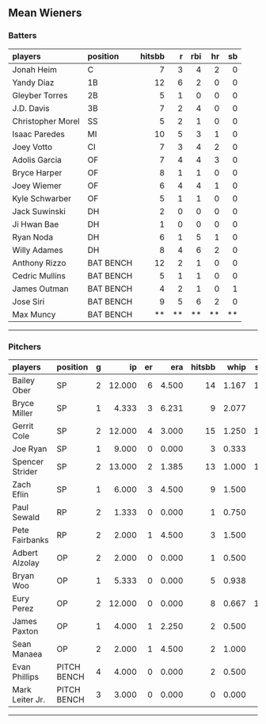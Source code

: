 ## Mean Wieners

### Batters

 
|players           |position  | hitsbb|  r| rbi| hr| sb| 
|:-----------------|:---------|------:|--:|---:|--:|--:| 
|Jonah Heim        |C         |      7|  3|   4|  2|  0| 
|Yandy Diaz        |1B        |     12|  6|   2|  0|  0| 
|Gleyber Torres    |2B        |      5|  1|   0|  0|  0| 
|J.D. Davis        |3B        |      7|  2|   4|  0|  0| 
|Christopher Morel |SS        |      5|  2|   1|  0|  0| 
|Isaac Paredes     |MI        |     10|  5|   3|  1|  0| 
|Joey Votto        |CI        |      7|  3|   4|  2|  0| 
|Adolis Garcia     |OF        |      7|  4|   4|  3|  0| 
|Bryce Harper      |OF        |      8|  1|   1|  0|  0| 
|Joey Wiemer       |OF        |      6|  4|   4|  1|  0| 
|Kyle Schwarber    |OF        |      5|  1|   1|  0|  0| 
|Jack Suwinski     |DH        |      2|  0|   0|  0|  0| 
|Ji Hwan Bae       |DH        |      1|  0|   0|  0|  0| 
|Ryan Noda         |DH        |      6|  1|   5|  1|  0| 
|Willy Adames      |DH        |      8|  4|   6|  2|  0| 
|Anthony Rizzo     |BAT BENCH |     12|  2|   1|  0|  0| 
|Cedric Mullins    |BAT BENCH |      5|  1|   1|  0|  0| 
|James Outman      |BAT BENCH |      4|  2|   1|  0|  1| 
|Jose Siri         |BAT BENCH |      9|  5|   6|  2|  0| 
|Max Muncy         |BAT BENCH |     **| **|  **| **| **| 


* * *

### Pitchers

 
|players         |position    |  g|     ip| er|   era| hitsbb|  whip| so|  w| sv| 
|:---------------|:-----------|--:|------:|--:|-----:|------:|-----:|--:|--:|--:| 
|Bailey Ober     |SP          |  2| 12.000|  6| 4.500|     14| 1.167| 12|  0|  0| 
|Bryce Miller    |SP          |  1|  4.333|  3| 6.231|      9| 2.077|  4|  0|  0| 
|Gerrit Cole     |SP          |  2| 12.000|  4| 3.000|     15| 1.250| 15|  1|  0| 
|Joe Ryan        |SP          |  1|  9.000|  0| 0.000|      3| 0.333|  9|  1|  0| 
|Spencer Strider |SP          |  2| 13.000|  2| 1.385|     13| 1.000| 19|  2|  0| 
|Zach Eflin      |SP          |  1|  6.000|  3| 4.500|      9| 1.500|  7|  1|  0| 
|Paul Sewald     |RP          |  2|  1.333|  0| 0.000|      1| 0.750|  1|  0|  1| 
|Pete Fairbanks  |RP          |  2|  2.000|  1| 4.500|      3| 1.500|  3|  0|  1| 
|Adbert Alzolay  |OP          |  2|  2.000|  0| 0.000|      1| 0.500|  3|  0|  0| 
|Bryan Woo       |OP          |  1|  5.333|  0| 0.000|      5| 0.938|  5|  1|  0| 
|Eury Perez      |OP          |  2| 12.000|  0| 0.000|      8| 0.667| 18|  1|  0| 
|James Paxton    |OP          |  1|  4.000|  1| 2.250|      2| 0.500|  3|  0|  0| 
|Sean Manaea     |OP          |  2|  2.000|  1| 4.500|      2| 1.000|  3|  0|  0| 
|Evan Phillips   |PITCH BENCH |  4|  4.000|  0| 0.000|      2| 0.500|  4|  0|  3| 
|Mark Leiter Jr. |PITCH BENCH |  3|  3.000|  0| 0.000|      0| 0.000|  3|  0|  0| 


* * *


